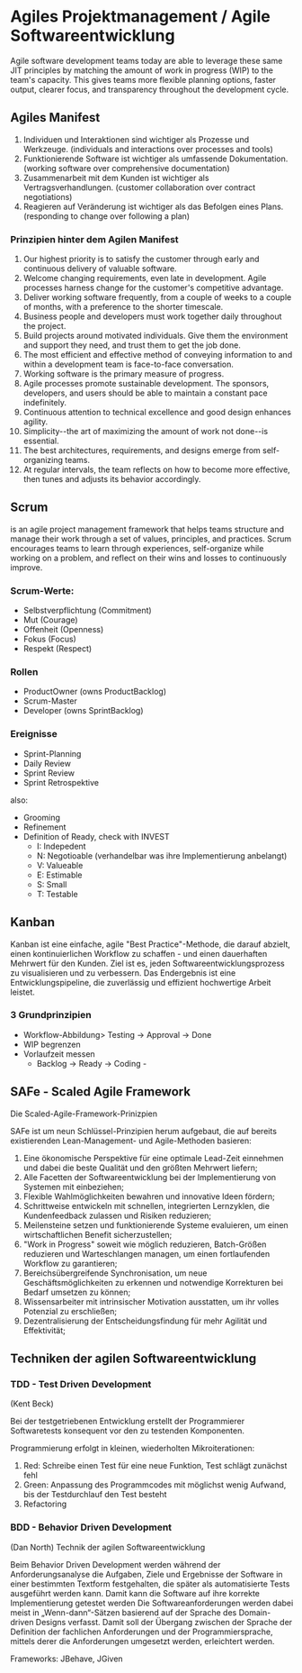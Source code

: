 # Agiles Projektmanagement / Agile Softwareentwicklung

Agile software development teams today are able to leverage these same JIT principles by matching the amount of work in progress (WIP) to the team's capacity. This gives teams more flexible planning options, faster output, clearer focus, and transparency throughout the development cycle.

## Agiles Manifest

1. Individuen und Interaktionen sind wichtiger als Prozesse und Werkzeuge. (individuals and interactions over processes and tools)
2. Funktionierende Software ist wichtiger als umfassende Dokumentation. (working software over comprehensive documentation)
3. Zusammenarbeit mit dem Kunden ist wichtiger als Vertragsverhandlungen. (customer collaboration over contract negotiations)
4. Reagieren auf Veränderung ist wichtiger als das Befolgen eines Plans. (responding to change over following a plan)

### Prinzipien hinter dem Agilen Manifest
1. Our highest priority is to satisfy the customer through early and continuous delivery of valuable software.
2. Welcome changing requirements, even late in development. Agile processes harness change for the customer's competitive advantage.
3. Deliver working software frequently, from a couple of weeks to a couple of months, with a preference to the shorter timescale.
4. Business people and developers must work together daily throughout the project.
5. Build projects around motivated individuals. Give them the environment and support they need, and trust them to get the job done.
6. The most efficient and effective method of conveying information to and within a development team is face-to-face conversation.
7. Working software is the primary measure of progress.
8. Agile processes promote sustainable development. The sponsors, developers, and users should be able to maintain a constant pace indefinitely.
9. Continuous attention to technical excellence and good design enhances agility.
10. Simplicity--the art of maximizing the amount of work not done--is essential.
11. The best architectures, requirements, and designs emerge from self-organizing teams.
12. At regular intervals, the team reflects on how to become more effective, then tunes and adjusts its behavior accordingly.


## Scrum
is an agile project management framework that helps teams structure and manage their work through a set of values, principles, and practices. 
Scrum encourages teams to learn through experiences, self-organize while working on a problem, and reflect on their wins and losses to continuously improve.

### Scrum-Werte:
* Selbstverpflichtung (Commitment)
* Mut (Courage)
* Offenheit (Openness)
* Fokus (Focus)
* Respekt (Respect)

### Rollen
* ProductOwner (owns ProductBacklog)
* Scrum-Master
* Developer (owns SprintBacklog)

### Ereignisse
* Sprint-Planning
* Daily Review
* Sprint Review
* Sprint Retrospektive

also:
* Grooming 
* Refinement
* Definition of Ready, check with INVEST
  * I: Indepedent
  * N: Negotioable (verhandelbar was ihre Implementierung anbelangt)
  * V: Valueable
  * E: Estimable
  * S: Small
  * T: Testable

## Kanban
Kanban ist eine einfache, agile "Best Practice"-Methode, die darauf abzielt, einen kontinuierlichen Workflow
zu schaffen - und einen dauerhaften Mehrwert für den Kunden. Ziel ist es, jeden Softwareentwicklungsprozess
zu visualisieren und zu verbessern. Das Endergebnis ist eine Entwicklungspipeline, die zuverlässig und effizient hochwertige Arbeit leistet.

### 3 Grundprinzipien
* Workflow-Abbildung> Testing -> Approval -> Done
* WIP begrenzen
* Vorlaufzeit messen
  * Backlog -> Ready -> Coding -


## SAFe - Scaled Agile Framework

Die Scaled-Agile-Framework-Prinizpien

SAFe ist um neun Schlüssel-Prinzipien herum aufgebaut, die auf bereits existierenden Lean-Management- und Agile-Methoden basieren:

1. Eine ökonomische Perspektive für eine optimale Lead-Zeit einnehmen und dabei die beste Qualität und den größten Mehrwert liefern;
2. Alle Facetten der Softwareentwicklung bei der Implementierung von Systemen mit einbeziehen;
3. Flexible Wahlmöglichkeiten bewahren und innovative Ideen fördern;
4. Schrittweise entwickeln mit schnellen, integrierten Lernzyklen, die Kundenfeedback zulassen und Risiken reduzieren;
5. Meilensteine setzen und funktionierende Systeme evaluieren, um einen wirtschaftlichen Benefit sicherzustellen;
6. "Work in Progress" soweit wie möglich reduzieren, Batch-Größen reduzieren und Warteschlangen managen, um einen fortlaufenden Workflow zu garantieren;
7. Bereichsübergreifende Synchronisation, um neue Geschäftsmöglichkeiten zu erkennen und notwendige Korrekturen bei Bedarf umsetzen zu können;
8. Wissensarbeiter mit intrinsischer Motivation ausstatten, um ihr volles Potenzial zu erschließen;
9. Dezentralisierung der Entscheidungsfindung für mehr Agilität und Effektivität;


## Techniken der agilen Softwareentwicklung

### TDD - Test Driven Development
(Kent Beck)

Bei der testgetriebenen Entwicklung erstellt der Programmierer Softwaretests konsequent vor den zu testenden Komponenten.

Programmierung erfolgt in kleinen, wiederholten Mikroiterationen:
1. Red: Schreibe einen Test für eine neue Funktion, Test schlägt zunächst fehl
2. Green: Anpassung des Programmcodes mit möglichst wenig Aufwand, bis der Testdurchlauf den Test besteht
3. Refactoring

### BDD - Behavior Driven Development
(Dan North)
Technik der agilen Softwareentwicklung

Beim Behavior Driven Development werden während der Anforderungsanalyse die Aufgaben, Ziele und Ergebnisse der Software in einer bestimmten Textform festgehalten, die später als automatisierte Tests ausgeführt werden kann. Damit kann die Software auf ihre korrekte Implementierung getestet werden
Die Softwareanforderungen werden dabei meist in „Wenn-dann“-Sätzen basierend auf der Sprache des Domain-driven Designs verfasst.
Damit soll der Übergang zwischen der Sprache der Definition der fachlichen Anforderungen und der Programmiersprache, mittels derer die Anforderungen umgesetzt werden, erleichtert werden.

Frameworks: JBehave, JGiven
